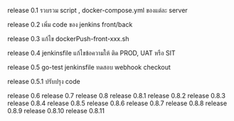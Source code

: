 release 0.1
รวบรวม  script , docker-compose.yml ของแต่ละ server

release 0.2 
เพิ่ม code ของ jenkins front/back

release 0.3
แก้ไข dockerPush-front-xxx.sh

release 0.4
jenkinsfile แก้ไขข้อความให้ ติด PROD, UAT หรือ SIT

release 0.5
go-test jenkinsfile ทดสอบ webhook checkout

release 0.5.1
ปรับปรุง code

release 0.6
release 0.7
release 0.8
release 0.8.1
release 0.8.2
release 0.8.3
release 0.8.4
release 0.8.5
release 0.8.6
release 0.8.7
release 0.8.8
release 0.8.9
release 0.8.10
release 0.8.11